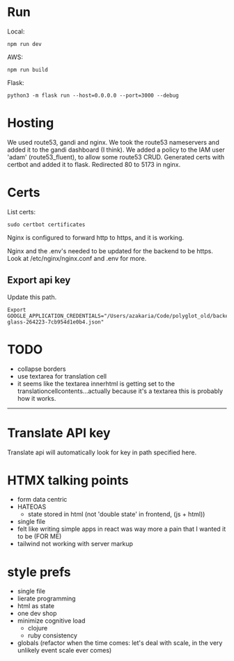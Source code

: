 # Run
Local:
```
npm run dev
```
AWS:
```
npm run build
```

Flask:
```
python3 -m flask run --host=0.0.0.0 --port=3000 --debug
```

# Hosting
We used route53, gandi and nginx. We took the route53 nameservers and added it to the gandi dashboard (I think). We added a policy to the IAM user 'adam' (route53_fluent), to allow some route53 CRUD. Generated certs with certbot and added it to flask. Redirected 80 to 5173 in nginx.

# Certs
List certs:
```
sudo certbot certificates
```
Nginx is configured to forward http to https, and it is working.

Nginx and the .env's needed to be updated for the backend to be https. Look at /etc/nginx/nginx.conf and .env for more.

## Export api key
Update this path.
```
Export GOOGLE_APPLICATION_CREDENTIALS="/Users/azakaria/Code/polyglot_old/backend/helical-glass-264223-7cb954d1e0b4.json"
```
# TODO
* collapse borders
* use textarea for translation cell
* it seems like the textarea innerhtml is getting set to the translationcellcontents...actually because it's a textarea this is probably how it works.























---------------------------------

# Translate API key
Translate api will automatically look for key in path specified here.

# HTMX talking points
* form data centric
* HATEOAS
  * state stored in html (not 'double state' in frontend, (js + html))
* single file
* felt like writing simple apps in react was way more a pain that I wanted it to be (FOR ME)
* tailwind not working with server markup

# style prefs
* single file
* lierate programming
* html as state
* one dev shop
* minimize cognitive load
  * clojure
  * ruby consistency
* globals (refactor when the time comes: let's deal with scale, in the very unlikely event scale ever comes)

